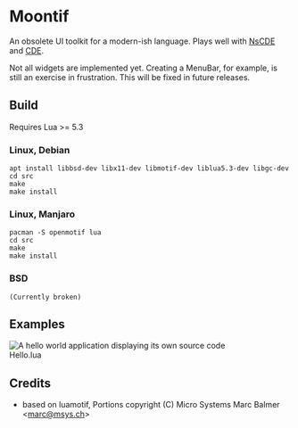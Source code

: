 # Moontif

An obsolete UI toolkit for a modern-ish language. Plays well with [NsCDE](https://github.com/NsCDE/NsCDE) and [CDE](https://sourceforge.net/projects/cdesktopenv/).

Not all widgets are implemented yet. Creating a MenuBar, for example, is still an exercise in frustration. This will be fixed in future releases.

## Build 

Requires Lua >= 5.3

### Linux, Debian

    apt install libbsd-dev libx11-dev libmotif-dev liblua5.3-dev libgc-dev
    cd src
    make
    make install

### Linux, Manjaro

    pacman -S openmotif lua
    cd src
    make
    make install

### BSD

    (Currently broken)

## Examples


![A hello world application displaying its own source code](https://i.imgur.com/WXtCknq.png)<br>Hello.lua

## Credits

* based on luamotif, Portions copyright (C) Micro Systems Marc Balmer \<marc@msys.ch\>

